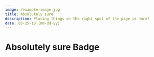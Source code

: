 ```yaml
---
image: /example-image.jpg
title: Absolutely sure 
description: Placing things on the right spot of the page is hard!
date: 03-25-18 (mm-dd-yy)
---
```


# Absolutely sure Badge <Badge text="post" type="warn"/>